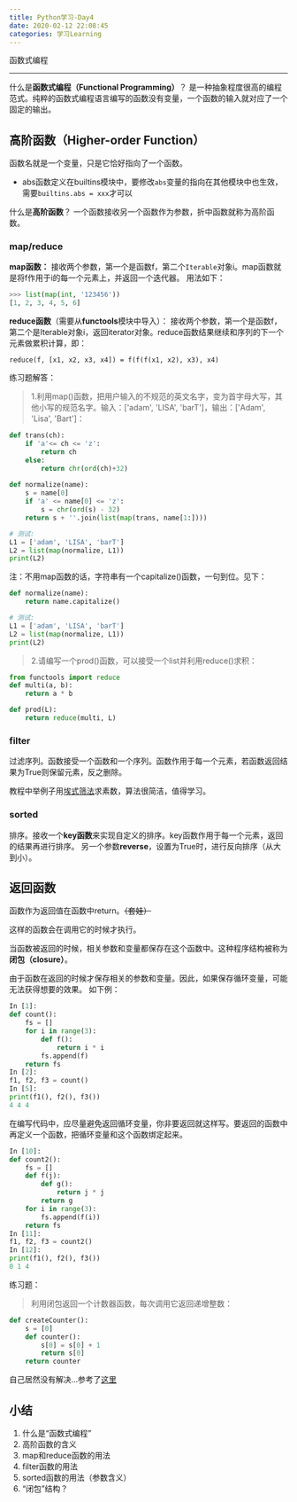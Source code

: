 ```yaml
---
title: Python学习-Day4
date: 2020-02-12 22:08:45
categories: 学习Learning
---
```


函数式编程

<!--more-->

---

什么是**函数式编程（Functional Programming）**？
是一种抽象程度很高的编程范式。纯粹的函数式编程语言编写的函数没有变量，一个函数的输入就对应了一个固定的输出。

## 高阶函数（Higher-order Function）

函数名就是一个变量，只是它恰好指向了一个函数。

* abs函数定义在builtins模块中，要修改```abs```变量的指向在其他模块中也生效，需要```builtins.abs = xxx```才可以

什么是**高阶函数**？
一个函数接收另一个函数作为参数，折中函数就称为高阶函数。

### map/reduce

**map函数：**
接收两个参数，第一个是函数f，第二个```Iterable```对象i。map函数就是将f作用于i的每一个元素上，并返回一个迭代器。
用法如下：

```python
>>> list(map(int, '123456'))
[1, 2, 3, 4, 5, 6]
```

**reduce函数**（需要从**functools**模块中导入）：
接收两个参数，第一个是函数f，第二个是Iterable对象i，返回iterator对象。reduce函数结果继续和序列的下一个元素做累积计算，即：

```
reduce(f, [x1, x2, x3, x4]) = f(f(f(x1, x2), x3), x4)
```

练习题解答：

> 1.利用map()函数，把用户输入的不规范的英文名字，变为首字母大写，其他小写的规范名字。输入：['adam', 'LISA', 'barT']，输出：['Adam', 'Lisa', 'Bart']：

```python
def trans(ch):
    if 'a'<= ch <= 'z':
        return ch
    else:
        return chr(ord(ch)+32)
        
def normalize(name):
    s = name[0]
    if 'a' <= name[0] <= 'z':
        s = chr(ord(s) - 32)
    return s + ''.join(list(map(trans, name[1:])))

# 测试:
L1 = ['adam', 'LISA', 'barT']
L2 = list(map(normalize, L1))
print(L2)
```

注：不用map函数的话，字符串有一个capitalize()函数，一句到位。见下：

```python
def normalize(name):
    return name.capitalize()

# 测试:
L1 = ['adam', 'LISA', 'barT']
L2 = list(map(normalize, L1))
print(L2)
```

> 2.请编写一个prod()函数，可以接受一个list并利用reduce()求积：

```python
from functools import reduce
def multi(a, b):
    return a * b

def prod(L):
    return reduce(multi, L)
```

### filter

过滤序列。函数接受一个函数和一个序列。函数作用于每一个元素，若函数返回结果为True则保留元素，反之删除。

教程中举例子用[埃式筛法][1]求素数，算法很简洁，值得学习。

### sorted

排序。接收一个**key函数**来实现自定义的排序。key函数作用于每一个元素，返回的结果再进行排序。
另一个参数**reverse**，设置为True时，进行反向排序（从大到小）。

## 返回函数

函数作为返回值在函数中return。~~（套娃）~~

这样的函数会在调用它的时候才执行。

当函数被返回的时候，相关参数和变量都保存在这个函数中。这种程序结构被称为**闭包（closure）**。

由于函数在返回的时候才保存相关的参数和变量。因此，如果保存循环变量，可能无法获得想要的效果。
如下例：

```python
In [1]:
def count():
    fs = []
    for i in range(3):
        def f():
            return i * i
        fs.append(f)
    return fs
In [2]:
f1, f2, f3 = count()
In [5]:
print(f1(), f2(), f3())
4 4 4
```

在编写代码中，应尽量避免返回循环变量，你非要返回就这样写。要返回的函数中再定义一个函数，把循环变量和这个函数绑定起来。

```python
In [10]:
def count2():
    fs = []
    def f(j):
        def g():
            return j * j
        return g
    for i in range(3):
        fs.append(f(i))
    return fs
In [11]:
f1, f2, f3 = count2()
In [12]:
print(f1(), f2(), f3())
0 1 4
```

练习题：

> 利用闭包返回一个计数器函数，每次调用它返回递增整数：

```python
def createCounter():
    s = [0]
    def counter():
        s[0] = s[0] + 1
        return s[0]
    return counter
```

自己居然没有解决...参考了[这里][2]


## 小结

1. 什么是“函数式编程”
1. 高阶函数的含义
2. map和reduce函数的用法
3. filter函数的用法
4. sorted函数的用法（参数含义）
5. “闭包”结构？

  [1]: https://baike.baidu.com/item/%E5%9F%83%E6%8B%89%E6%89%98%E8%89%B2%E5%B0%BC%E7%AD%9B%E9%80%89%E6%B3%95
  [2]: https://www.cnblogs.com/cccmon/p/7930550.html